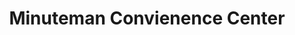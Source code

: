 ---
title: "Minuteman Convienence Center"
url: /riverside/minuteman-convienence-center/
shop: Lebensmittel
---